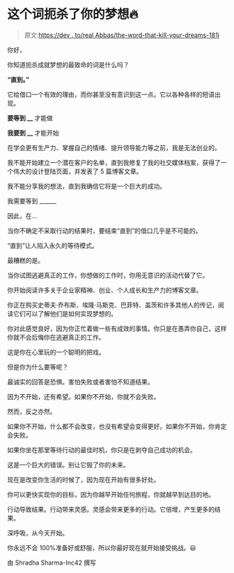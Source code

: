 # 这个词扼杀了你的梦想🔥

> 原文:[https://dev . to/real Abbas/the-word-that-kill-your-dreams-181j](https://dev.to/realabbas/the-word-that-kills-your-dreams-181j)

你好，

你知道扼杀成就梦想的最致命的词是什么吗？

**“直到。”**

它给借口一个有效的理由，而你甚至没有意识到这一点。它以各种各样的短语出现。

**要等到 __** 才能做

**我要到 __** 才能开始

在学会更有生产力、掌握自己的情绪、提升领导能力等之前，我是无法创业的。

我不能开始建立一个潜在客户的名单，直到我修复了我的社交媒体档案，获得了一个伟大的设计登陆页面，并发表了 5 篇博客文章。

我不能分享我的想法，直到我确信它将是一个巨大的成功。

我需要等到 ______

因此，在…

当你不确定不采取行动的结果时，要结束“直到”的借口几乎是不可能的。

“直到”让人陷入永久的等待模式。

最糟糕的是。

当你试图逃避真正的工作，你想做的工作时，你用无意识的活动代替了它。

你开始阅读许多关于企业家精神、创业、个人成长和生产力的博客文章。

你正在购买史蒂夫·乔布斯、埃隆·马斯克、巴菲特、盖茨和许多其他人的传记，阅读它们可以了解他们是如何实现梦想的。

你对此感觉良好，因为你正忙着做一些有成效的事情。你只是在愚弄你自己，这样你就不会后悔你在逃避真正的工作。

这是你在心里玩的一个聪明的把戏。

但是你为什么要等呢？

最诚实的回答是恐惧。害怕失败或者害怕不知道结果。

因为不开始，还有希望。如果你不开始，你就不会失败。

然而，反之亦然。

如果你不开始，什么都不会改变，也没有希望会变得更好。如果你不开始，你肯定会失败。

如果你坐在那里等待行动的最佳时机，你只是在剥夺自己成功的机会。

这是一个巨大的错误。别让它毁了你的未来。

现在是改变你生活的时候了，因为现在开始有很多好处。

你可以更快实现你的目标，因为你越早开始任何旅程，你就越早到达目的地。

行动导致结果。行动带来灵感。灵感会带来更多的行动。它倍增，产生更多的结果。

深呼吸，从今天开始。

你永远不会 100%准备好或舒服，所以你最好现在就开始接受挑战。😃

由 Shradha Sharma-Inc42 撰写